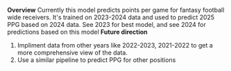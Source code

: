 **Overview**
Currently this model predicts points per game for fantasy football wide receivers. It's trained on 2023-2024 data and used to predict 2025 PPG based on 2024 data.
See 2023 for best model, and see 2024 for predictions based on this model
**Future direction**
1. Impliment data from other years like 2022-2023, 2021-2022 to get a more comprehensive view of the data.
2. Use a similar pipeline to predict PPG for other positions
